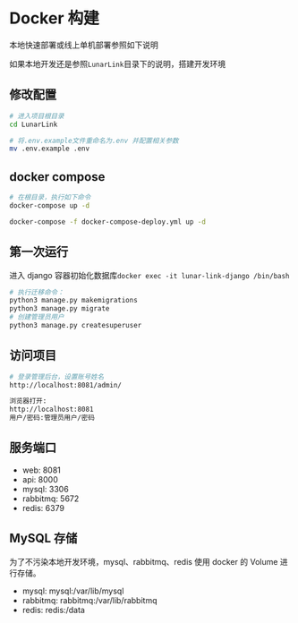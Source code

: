 # Docker 构建

本地快速部署或线上单机部署参照如下说明

如果本地开发还是参照`LunarLink`目录下的说明，搭建开发环境

## 修改配置

```bash
# 进入项目根目录
cd LunarLink

# 将.env.example文件重命名为.env 并配置相关参数
mv .env.example .env
```

## docker compose

```bash
# 在根目录，执行如下命令
docker-compose up -d

docker-compose -f docker-compose-deploy.yml up -d

```

## 第一次运行

进入 django 容器初始化数据库`docker exec -it lunar-link-django /bin/bash`

```bash
# 执行迁移命令：
python3 manage.py makemigrations
python3 manage.py migrate
# 创建管理员用户
python3 manage.py createsuperuser
```

## 访问项目

```bash
# 登录管理后台，设置账号姓名
http://localhost:8081/admin/

浏览器打开:
http://localhost:8081
用户/密码:管理员用户/密码
```

## 服务端口

- web: 8081
- api: 8000
- mysql: 3306
- rabbitmq: 5672
- redis: 6379

## MySQL 存储

为了不污染本地开发环境，mysql、rabbitmq、redis 使用 docker 的 Volume 进行存储。

- mysql: mysql:/var/lib/mysql
- rabbitmq: rabbitmq:/var/lib/rabbitmq
- redis: redis:/data
